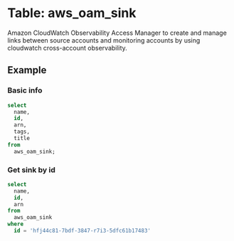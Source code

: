 # Table: aws_oam_sink

Amazon CloudWatch Observability Access Manager to create and manage links between source accounts and monitoring accounts by using cloudwatch cross-account observability.

## Example

### Basic info

```sql
select
  name,
  id,
  arn,
  tags,
  title
from
  aws_oam_sink;
```

### Get sink by id

```sql
select
  name,
  id,
  arn
from
  aws_oam_sink
where
  id = 'hfj44c81-7bdf-3847-r7i3-5dfc61b17483'
```